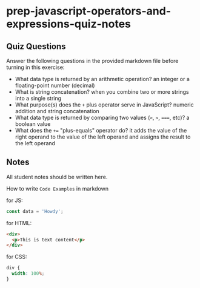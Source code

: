 # prep-javascript-operators-and-expressions-quiz-notes

## Quiz Questions

Answer the following questions in the provided markdown file before turning in this exercise:

- What data type is returned by an arithmetic operation?
  an integer or a floating-point number (decimal)
- What is string concatenation?
  when you combine two or more strings into a single string
- What purpose(s) does the `+` plus operator serve in JavaScript?
  numeric addition and string concatenation
- What data type is returned by comparing two values (`<`, `>`, `===`, etc)?
  a boolean value
- What does the `+=` "plus-equals" operator do?
  it adds the value of the right operand to the value of the left operand and assigns the result to the left operand

## Notes

All student notes should be written here.

How to write `Code Examples` in markdown

for JS:

```javascript
const data = 'Howdy';
```

for HTML:

```html
<div>
  <p>This is text content</p>
</div>
```

for CSS:

```css
div {
  width: 100%;
}
```
